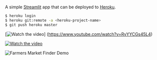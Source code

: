 A simple [Streamlit](https://streamlit.io) app that can be deployed to [Heroku](https://heroku.com).

```bash
$ heroku login
$ heroku git:remote -a <heroku-project-name>
$ git push heroku master
```
[![Watch the video](https://i.imgur.com/vKb2F1B.png)] (https://www.youtube.com/watch?v=RvYYCGs45L4)

[![Watch the video](https://i.imgur.com/vKb2F1B.png)](https://youtu.be/vt5fpE0bzSY)

![Farmers Market Finder Demo](demo/demo.gif)




